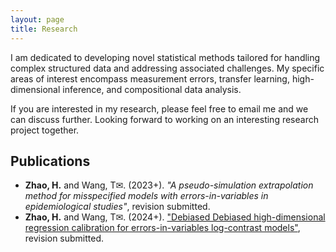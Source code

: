```yaml
---
layout: page
title: Research
---
```


I am dedicated to developing novel statistical methods tailored for handling complex structured data and addressing associated challenges. My specific areas of interest encompass measurement errors, transfer learning, high-dimensional inference, and compositional data analysis. 
  
If you are interested in my research, please feel free to email me and we can discuss further. Looking forward to working on an interesting research project together.

## Publications ##

- **Zhao, H.** and Wang, T<span>&#x2709;</span>. (2023+). _"A pseudo-simulation extrapolation method for misspecified models with errors-in-variables in epidemiological studies"_, revision submitted.
- **Zhao, H.** and Wang, T<span>&#x2709;</span>. (2024+). ["Debiased Debiased high-dimensional regression calibration for errors-in-variables log-contrast models"](https://arxiv.org/abs/2409.07568), revision submitted.

